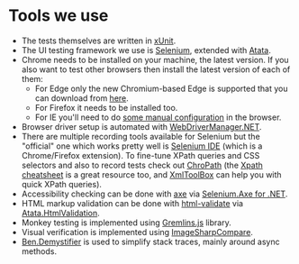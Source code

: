 # Tools we use

- The tests themselves are written in [xUnit](https://xunit.net/).
- The UI testing framework we use is [Selenium](https://www.selenium.dev/), extended with [Atata](https://atata.io/).
- Chrome needs to be installed on your machine, the latest version. If you also want to test other browsers then install the latest version of each of them:
  - For Edge only the new Chromium-based Edge is supported that you can download from [here](https://www.microsoft.com/en-us/edge).
  - For Firefox it needs to be installed too.
  - For IE you'll need to do [some manual configuration](https://github.com/SeleniumHQ/selenium/wiki/InternetExplorerDriver#required-configuration) in the browser.
- Browser driver setup is automated with [WebDriverManager.NET](https://github.com/rosolko/WebDriverManager.Net).
- There are multiple recording tools available for Selenium but the "official" one which works pretty well is [Selenium IDE](https://www.selenium.dev/selenium-ide/) (which is a Chrome/Firefox extension). To fine-tune XPath queries and CSS selectors and also to record tests check out [ChroPath](https://chrome.google.com/webstore/detail/chropath/ljngjbnaijcbncmcnjfhigebomdlkcjo/) (the [Xpath cheatsheet](https://devhints.io/xpath) is a great resource too, and [XmlToolBox](https://xmltoolbox.appspot.com/xpath_generator.html) can help you with quick XPath queries).
- Accessibility checking can be done with [axe](https://github.com/dequelabs/axe-core) via [Selenium.Axe for .NET](https://github.com/TroyWalshProf/SeleniumAxeDotnet).
- HTML markup validation can be done with [html-validate](https://gitlab.com/html-validate/html-validate) via [Atata.HtmlValidation](https://github.com/atata-framework/atata-htmlvalidation).
- Monkey testing is implemented using [Gremlins.js](https://github.com/marmelab/gremlins.js/) library.
- Visual verification is implemented using [ImageSharpCompare](https://github.com/Codeuctivity/ImageSharp.Compare).
- [Ben.Demystifier](https://github.com/benaadams/Ben.Demystifier) is used to simplify stack traces, mainly around async methods.
